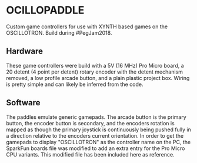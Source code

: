 OCILLOPADDLE
============

Custom game controllers for use with XYNTH based games on the OSCILLOTRON. Build during #PegJam2018.

Hardware
--------

These game controllers were build with a 5V (16 MHz) Pro Micro board, a 20 detent (4 point per detent) rotary encoder with the detent mechanism removed, a low profile arcade button, and a plain plastic project box. Wiring is pretty simple and can likely be inferred from the code.

Software
--------

The paddles emulate generic gamepads. The arcade button is the primary button, the encoder button is secondary, and the encoders rotation is mapped as though the primary joystick is continuously being pushed fully in a direction relative to the encoders current orientation. In order to get the gamepads to display "OSCILLOTRON" as the controller name on the PC, the SparkFun boards file was modified to add an extra entry for the Pro Micro CPU variants. This modified file has been included here as reference.
